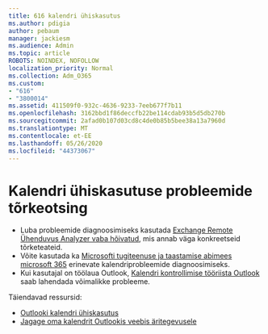 ```yaml
---
title: 616 kalendri ühiskasutus
ms.author: pdigia
author: pebaum
manager: jackiesm
ms.audience: Admin
ms.topic: article
ROBOTS: NOINDEX, NOFOLLOW
localization_priority: Normal
ms.collection: Adm_O365
ms.custom:
- "616"
- "3800014"
ms.assetid: 411509f0-932c-4636-9233-7eeb677f7b11
ms.openlocfilehash: 3162bbd1f86deccfb22be114cdab93b5d5db270b
ms.sourcegitcommit: 2afad0b107d03cd8c4de0b85b5bee38a13a7960d
ms.translationtype: MT
ms.contentlocale: et-EE
ms.lasthandoff: 05/26/2020
ms.locfileid: "44373067"
---
```

# <a name="troubleshooting-issues-with-calendar-sharing"></a>Kalendri ühiskasutuse probleemide tõrkeotsing

- Luba probleemide diagnoosimiseks kasutada [Exchange Remote Ühenduvus Analyzer vaba hõivatud](https://testconnectivity.microsoft.com/Default.aspx?testId=freeBusy), mis annab väga konkreetseid tõrketeateid.
- Võite kasutada ka [Microsofti tugiteenuse ja taastamise abimees microsoft 365](https://diagnostics.office.com/) erinevate kalendriprobleemide diagnoosimiseks. 
- Kui kasutajal on töölaua Outlook, [Kalendri kontrollimise tööriista Outlook](https://www.microsoft.com/download/details.aspx?id=28786) saab lahendada võimalikke probleeme.

Täiendavad ressursid:

- [Outlooki kalendri ühiskasutus](https://support.office.com/article/353ed2c1-3ec5-449d-8c73-6931a0adab88)
- [Jagage oma kalendrit Outlookis veebis äritegevusele](https://support.office.com/article/7ecef8ae-139c-40d9-bae2-a23977ee58d5)
